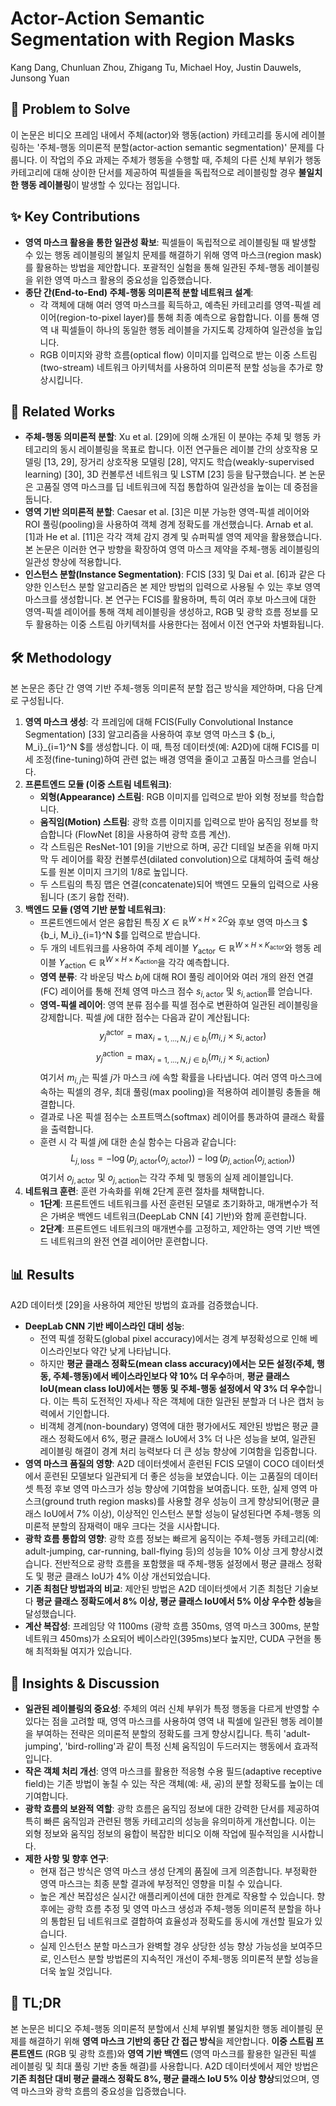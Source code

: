 # Actor-Action Semantic Segmentation with Region Masks
Kang Dang, Chunluan Zhou, Zhigang Tu, Michael Hoy, Justin Dauwels, Junsong Yuan

## 🧩 Problem to Solve
이 논문은 비디오 프레임 내에서 주체(actor)와 행동(action) 카테고리를 동시에 레이블링하는 '주체-행동 의미론적 분할(actor-action semantic segmentation)' 문제를 다룹니다. 이 작업의 주요 과제는 주체가 행동을 수행할 때, 주체의 다른 신체 부위가 행동 카테고리에 대해 상이한 단서를 제공하여 픽셀들을 독립적으로 레이블링할 경우 **불일치한 행동 레이블링**이 발생할 수 있다는 점입니다.

## ✨ Key Contributions
*   **영역 마스크 활용을 통한 일관성 확보**: 픽셀들이 독립적으로 레이블링될 때 발생할 수 있는 행동 레이블링의 불일치 문제를 해결하기 위해 영역 마스크(region mask)를 활용하는 방법을 제안합니다. 포괄적인 실험을 통해 일관된 주체-행동 레이블링을 위한 영역 마스크 활용의 중요성을 입증했습니다.
*   **종단 간(End-to-End) 주체-행동 의미론적 분할 네트워크 설계**:
    *   각 객체에 대해 여러 영역 마스크를 획득하고, 예측된 카테고리를 영역-픽셀 레이어(region-to-pixel layer)를 통해 최종 예측으로 융합합니다. 이를 통해 영역 내 픽셀들이 하나의 동일한 행동 레이블을 가지도록 강제하여 일관성을 높입니다.
    *   RGB 이미지와 광학 흐름(optical flow) 이미지를 입력으로 받는 이중 스트림(two-stream) 네트워크 아키텍처를 사용하여 의미론적 분할 성능을 추가로 향상시킵니다.

## 📎 Related Works
*   **주체-행동 의미론적 분할**: Xu et al. [29]에 의해 소개된 이 분야는 주체 및 행동 카테고리의 동시 레이블링을 목표로 합니다. 이전 연구들은 레이블 간의 상호작용 모델링 [13, 29], 장거리 상호작용 모델링 [28], 약지도 학습(weakly-supervised learning) [30], 3D 컨볼루션 네트워크 및 LSTM [23] 등을 탐구했습니다. 본 논문은 고품질 영역 마스크를 딥 네트워크에 직접 통합하여 일관성을 높이는 데 중점을 둡니다.
*   **영역 기반 의미론적 분할**: Caesar et al. [3]은 미분 가능한 영역-픽셀 레이어와 ROI 풀링(pooling)을 사용하여 객체 경계 정확도를 개선했습니다. Arnab et al. [1]과 He et al. [11]은 각각 객체 감지 경계 및 슈퍼픽셀 영역 제약을 활용했습니다. 본 논문은 이러한 연구 방향을 확장하여 영역 마스크 제약을 주체-행동 레이블링의 일관성 향상에 적용합니다.
*   **인스턴스 분할(Instance Segmentation)**: FCIS [33] 및 Dai et al. [6]과 같은 다양한 인스턴스 분할 알고리즘은 본 제안 방법의 입력으로 사용될 수 있는 후보 영역 마스크를 생성합니다. 본 연구는 FCIS를 활용하며, 특히 여러 후보 마스크에 대한 영역-픽셀 레이어를 통해 객체 레이블링을 생성하고, RGB 및 광학 흐름 정보를 모두 활용하는 이중 스트림 아키텍처를 사용한다는 점에서 이전 연구와 차별화됩니다.

## 🛠️ Methodology
본 논문은 종단 간 영역 기반 주체-행동 의미론적 분할 접근 방식을 제안하며, 다음 단계로 구성됩니다.

1.  **영역 마스크 생성**: 각 프레임에 대해 FCIS(Fully Convolutional Instance Segmentation) [33] 알고리즘을 사용하여 후보 영역 마스크 $ \{b_i, M_i\}_{i=1}^N $를 생성합니다. 이 때, 특정 데이터셋(예: A2D)에 대해 FCIS를 미세 조정(fine-tuning)하여 관련 없는 배경 영역을 줄이고 고품질 마스크를 얻습니다.
2.  **프론트엔드 모듈 (이중 스트림 네트워크)**:
    *   **외형(Appearance) 스트림**: RGB 이미지를 입력으로 받아 외형 정보를 학습합니다.
    *   **움직임(Motion) 스트림**: 광학 흐름 이미지를 입력으로 받아 움직임 정보를 학습합니다 (FlowNet [8]을 사용하여 광학 흐름 계산).
    *   각 스트림은 ResNet-101 [9]을 기반으로 하며, 공간 디테일 보존을 위해 마지막 두 레이어를 확장 컨볼루션(dilated convolution)으로 대체하여 출력 해상도를 원본 이미지 크기의 1/8로 높입니다.
    *   두 스트림의 특징 맵은 연결(concatenate)되어 백엔드 모듈의 입력으로 사용됩니다 (조기 융합 전략).
3.  **백엔드 모듈 (영역 기반 분할 네트워크)**:
    *   프론트엔드에서 얻은 융합된 특징 $X \in \mathbb{R}^{W \times H \times 2C}$와 후보 영역 마스크 $ \{b_i, M_i\}_{i=1}^N $를 입력으로 받습니다.
    *   두 개의 네트워크를 사용하여 주체 레이블 $Y_{\text{actor}} \in \mathbb{R}^{W \times H \times K_{\text{actor}}}$와 행동 레이블 $Y_{\text{action}} \in \mathbb{R}^{W \times H \times K_{\text{action}}}$을 각각 예측합니다.
    *   **영역 분류**: 각 바운딩 박스 $b_i$에 대해 ROI 풀링 레이어와 여러 개의 완전 연결(FC) 레이어를 통해 전체 영역 마스크 점수 $s_{i, \text{actor}}$ 및 $s_{i, \text{action}}$를 얻습니다.
    *   **영역-픽셀 레이어**: 영역 분류 점수를 픽셀 점수로 변환하여 일관된 레이블링을 강제합니다. 픽셀 $j$에 대한 점수는 다음과 같이 계산됩니다:
        $$ y_j^{\text{actor}} = \max_{i=1,...,N, j \in b_i} (m_{i,j} \times s_{i, \text{actor}}) $$
        $$ y_j^{\text{action}} = \max_{i=1,...,N, j \in b_i} (m_{i,j} \times s_{i, \text{action}}) $$
        여기서 $m_{i,j}$는 픽셀 $j$가 마스크 $i$에 속할 확률을 나타냅니다. 여러 영역 마스크에 속하는 픽셀의 경우, 최대 풀링(max pooling)을 적용하여 레이블링 충돌을 해결합니다.
    *   결과로 나온 픽셀 점수는 소프트맥스(softmax) 레이어를 통과하여 클래스 확률을 출력합니다.
    *   훈련 시 각 픽셀 $j$에 대한 손실 함수는 다음과 같습니다:
        $$ L_{j, \text{loss}} = -\log(p_{j, \text{actor}}(o_{j, \text{actor}})) - \log(p_{j, \text{action}}(o_{j, \text{action}})) $$
        여기서 $o_{j, \text{actor}}$ 및 $o_{j, \text{action}}$는 각각 주체 및 행동의 실제 레이블입니다.
4.  **네트워크 훈련**: 훈련 가속화를 위해 2단계 훈련 절차를 채택합니다.
    *   **1단계**: 프론트엔드 네트워크를 사전 훈련된 모델로 초기화하고, 매개변수가 적은 가벼운 백엔드 네트워크(DeepLab CNN [4] 기반)와 함께 훈련합니다.
    *   **2단계**: 프론트엔드 네트워크의 매개변수를 고정하고, 제안하는 영역 기반 백엔드 네트워크의 완전 연결 레이어만 훈련합니다.

## 📊 Results
A2D 데이터셋 [29]을 사용하여 제안된 방법의 효과를 검증했습니다.
*   **DeepLab CNN 기반 베이스라인 대비 성능**:
    *   전역 픽셀 정확도(global pixel accuracy)에서는 경계 부정확성으로 인해 베이스라인보다 약간 낮게 나타납니다.
    *   하지만 **평균 클래스 정확도(mean class accuracy)에서는 모든 설정(주체, 행동, 주체-행동)에서 베이스라인보다 약 10% 더 우수**하며, **평균 클래스 IoU(mean class IoU)에서는 행동 및 주체-행동 설정에서 약 3% 더 우수**합니다. 이는 특히 도전적인 자세나 작은 객체에 대한 일관된 분할과 더 나은 캡처 능력에서 기인합니다.
    *   비객체 경계(non-boundary) 영역에 대한 평가에서도 제안된 방법은 평균 클래스 정확도에서 6%, 평균 클래스 IoU에서 3% 더 나은 성능을 보여, 일관된 레이블링 해결이 경계 처리 능력보다 더 큰 성능 향상에 기여함을 입증합니다.
*   **영역 마스크 품질의 영향**: A2D 데이터셋에서 훈련된 FCIS 모델이 COCO 데이터셋에서 훈련된 모델보다 일관되게 더 좋은 성능을 보였습니다. 이는 고품질의 데이터셋 특정 후보 영역 마스크가 성능 향상에 기여함을 보여줍니다. 또한, 실제 영역 마스크(ground truth region masks)를 사용할 경우 성능이 크게 향상되어(평균 클래스 IoU에서 7% 이상), 이상적인 인스턴스 분할 성능이 달성된다면 주체-행동 의미론적 분할의 잠재력이 매우 크다는 것을 시사합니다.
*   **광학 흐름 통합의 영향**: 광학 흐름 정보는 빠르게 움직이는 주체-행동 카테고리(예: adult-jumping, car-running, ball-flying 등)의 성능을 10% 이상 크게 향상시켰습니다. 전반적으로 광학 흐름을 포함했을 때 주체-행동 설정에서 평균 클래스 정확도 및 평균 클래스 IoU가 4% 이상 개선되었습니다.
*   **기존 최첨단 방법과의 비교**: 제안된 방법은 A2D 데이터셋에서 기존 최첨단 기술보다 **평균 클래스 정확도에서 8% 이상, 평균 클래스 IoU에서 5% 이상 우수한 성능**을 달성했습니다.
*   **계산 복잡성**: 프레임당 약 1100ms (광학 흐름 350ms, 영역 마스크 300ms, 분할 네트워크 450ms)가 소요되어 베이스라인(395ms)보다 높지만, CUDA 구현을 통해 최적화될 여지가 있습니다.

## 🧠 Insights & Discussion
*   **일관된 레이블링의 중요성**: 주체의 여러 신체 부위가 특정 행동을 다르게 반영할 수 있다는 점을 고려할 때, 영역 마스크를 사용하여 영역 내 픽셀에 일관된 행동 레이블을 부여하는 전략은 의미론적 분할의 정확도를 크게 향상시킵니다. 특히 'adult-jumping', 'bird-rolling'과 같이 특정 신체 움직임이 두드러지는 행동에서 효과적입니다.
*   **작은 객체 처리 개선**: 영역 마스크를 활용한 적응형 수용 필드(adaptive receptive field)는 기존 방법이 놓칠 수 있는 작은 객체(예: 새, 공)의 분할 정확도를 높이는 데 기여합니다.
*   **광학 흐름의 보완적 역할**: 광학 흐름은 움직임 정보에 대한 강력한 단서를 제공하여 특히 빠른 움직임과 관련된 행동 카테고리의 성능을 유의미하게 개선합니다. 이는 외형 정보와 움직임 정보의 융합이 복잡한 비디오 이해 작업에 필수적임을 시사합니다.
*   **제한 사항 및 향후 연구**:
    *   현재 접근 방식은 영역 마스크 생성 단계의 품질에 크게 의존합니다. 부정확한 영역 마스크는 최종 분할 결과에 부정적인 영향을 미칠 수 있습니다.
    *   높은 계산 복잡성은 실시간 애플리케이션에 대한 한계로 작용할 수 있습니다. 향후에는 광학 흐름 추정 및 영역 마스크 생성과 주체-행동 의미론적 분할을 하나의 통합된 딥 네트워크로 결합하여 효율성과 정확도를 동시에 개선할 필요가 있습니다.
    *   실제 인스턴스 분할 마스크가 완벽할 경우 상당한 성능 향상 가능성을 보여주므로, 인스턴스 분할 방법론의 지속적인 개선이 주체-행동 의미론적 분할 성능을 더욱 높일 것입니다.

## 📌 TL;DR
본 논문은 비디오 주체-행동 의미론적 분할에서 신체 부위별 불일치한 행동 레이블링 문제를 해결하기 위해 **영역 마스크 기반의 종단 간 접근 방식**을 제안합니다. **이중 스트림 프론트엔드** (RGB 및 광학 흐름)와 **영역 기반 백엔드** (영역 마스크를 활용한 일관된 픽셀 레이블링 및 최대 풀링 기반 충돌 해결)를 사용합니다. A2D 데이터셋에서 제안 방법은 **기존 최첨단 대비 평균 클래스 정확도 8%, 평균 클래스 IoU 5% 이상 향상**되었으며, 영역 마스크와 광학 흐름의 중요성을 입증했습니다.